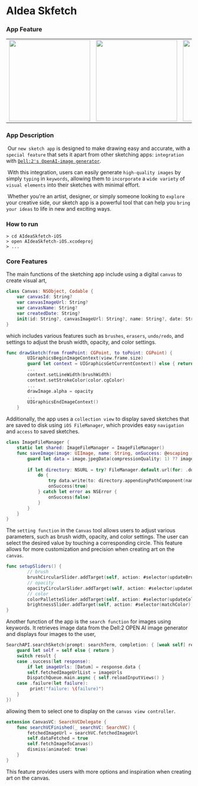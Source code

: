 # AIdea Skfetch

### App Feature

<table>
<tr>
<td>
<img src="https://user-images.githubusercontent.com/111719007/219871706-dddf36b4-bbc2-475c-926e-f66075c51c0f.png" width="220" />
</td>
<td>
<img src="https://user-images.githubusercontent.com/111719007/219870119-5040b0af-532b-4dd9-a13f-3b5d50226173.gif" width="220" />
</td>
<td>
<img src="https://user-images.githubusercontent.com/111719007/219870117-f5b56d0a-8883-4f6b-bf52-adc0f1aaa341.gif" width="220" />
</td>
<td>
<img src="https://user-images.githubusercontent.com/111719007/219870897-d8b300eb-e4cb-49e5-8025-5135242246a4.gif" width="220" />
</td>
</tr>
</table>


### App Description

&nbsp;Our `new sketch app` is designed to make drawing easy and accurate, with a `special feature` that sets it apart from other sketching apps: `integration` with [`Dell:2's OpenAI-image generator`]("https://platform.openai.com/docs/api-reference/images/create").  

&nbsp;With this integration, users can easily generate `high-quality images` by simply `typing` in `keywords`, allowing them to `incorporate` a `wide variety` of `visual elements` into their sketches with minimal effort.  

&nbsp;Whether you're an artist, designer, or simply someone looking to `explore` your creative side, our sketch app is a powerful tool that can help you `bring your ideas` to life in new and exciting ways.   

### How to run

```
> cd AIdeaSkfetch-iOS
> open AIdeaSkfetch-iOS.xcodeproj
> ...
```

### Core Features

The main functions of the sketching app include using a digital `canvas` to create visual art, 
```Swift
class Canvas: NSObject, Codable {
    var canvasId: String?
    var canvasImageUrl: String?
    var canvasName: String?
    var createdDate: String?
    init(id: String?, canvasImageUrl: String?, name: String?, date: String?) {...}
}
```
which includes various features such as `brushes`, `erasers`, `undo/redo`, and settings to adjust the brush width, opacity, and color settings. 
```Swift
func drawSketch(from fromPoint: CGPoint, to toPoint: CGPoint) {
        UIGraphicsBeginImageContext(view.frame.size)
        guard let context = UIGraphicsGetCurrentContext() else { return }
        ...
        context.setLineWidth(brushWidth)
        context.setStrokeColor(color.cgColor)
        ...
        drawImage.alpha = opacity
        ...
        UIGraphicsEndImageContext()
    }
```
Additionally, the app uses a `collection view` to display saved sketches that are saved to disk using `iOS FileManager`, which provides easy `navigation` and `access` to saved sketches.
```Swift
class ImageFileManager {
    static let shared: ImageFileManager = ImageFileManager()
    func saveImage(image: UIImage, name: String, onSuccess: @escaping ((Bool) -> Void)) {
        guard let data = image.jpegData(compressionQuality: 1) ?? image.pngData() else { return }
        
        if let directory: NSURL = try? FileManager.default.url(for: .documentDirectory,  in: .userDomainMask,  appropriateFor: nil, create: false) as NSURL {
            do {
                try data.write(to: directory.appendingPathComponent(name)!)
                onSuccess(true)
            } catch let error as NSError {
                onSuccess(false)
            }
        }
    }
}
```

The `setting function` in the `Canvas` tool allows users to adjust various parameters, such as brush width, opacity, and color settings. The user can select the desired value by touching a corresponding circle. This feature allows for more customization and precision when creating art on the `canvas`.
```Swift
func setupSliders() {
        // brush
        brushCircularSlider.addTarget(self, action: #selector(updateBrush), for: .valueChanged)
        // opacity
        opacityCircularSlider.addTarget(self, action: #selector(updateOpacity), for: .valueChanged)
        // color
        colorPalletteSlider.addTarget(self, action: #selector(updateColors), for: .valueChanged)
        brightnessSlider.addTarget(self, action: #selector(matchColor), for: .valueChanged)
}
```

Another function of the app is the `search function` for images using keywords. It retrieves image data from the Dell:2 OPEN AI image generator and displays four images to the user, 
```Swift
SearchAPI.searchSketch(prompt: searchTerm, completion: { [weak self] result in
    guard let self = self else { return }
    switch result {
    case .success(let response):
        if let imageUrls: [Datum] = response.data {
        self.fetchedImageUrlList = imageUrls
        DispatchQueue.main.async { self.reloadInputViews() }
    case .failure(let failure):
         print("failure: \(failure)")
    }
})
```
allowing them to select one to display on the `canvas view controller`. 
```Swift
extension CanvasVC: SearchVCDelegate {
    func searchVCFinished(_ searchVC: SearchVC) {
        fetchedImageUrl = searchVC.fetchedImageUrl
        self.dataFetched = true
        self.fetchImageToCanvas()
        dismiss(animated: true)
    }
}
```

This feature provides users with more options and inspiration when creating art on the canvas.






